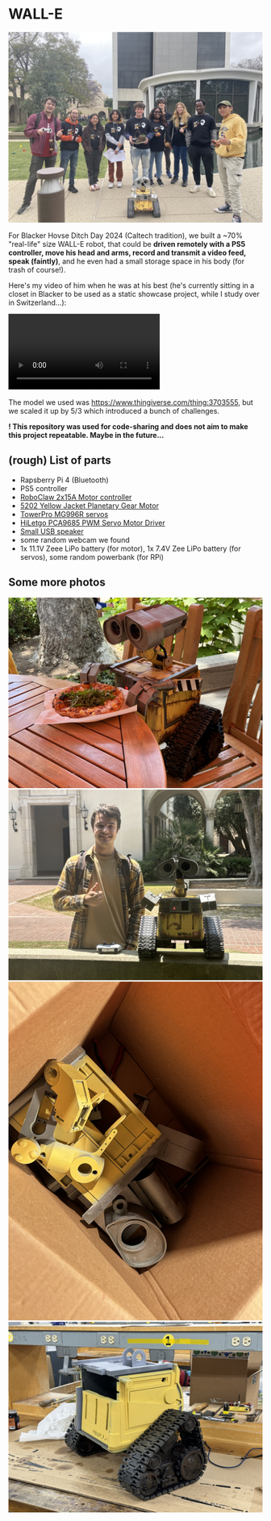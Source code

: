# WALL-E

![](media/photos/IMG_7303.jpg)

For Blacker Hovse Ditch Day 2024 (Caltech tradition), we built a ~70% "real-life" size WALL-E robot, that could be **driven remotely with a PS5 controller, move his head and arms, record and transmit a video feed, speak (faintly)**, and he even had a small storage space in his body (for trash of course!).

Here's my video of him when he was at his best (he's currently sitting in a closet in Blacker to be used as a static showcase project, while I study over in Switzerland...): 

![](media/photos/IMG_7935.MOV)

The model we used was https://www.thingiverse.com/thing:3703555, but we scaled it up by 5/3 which introduced a bunch of challenges. 

**! This repository was used for code-sharing and does not aim to make this project repeatable. Maybe in the future...**

## (rough) List of parts

* Rapsberry Pi 4 (Bluetooth)
* PS5 controller
* [RoboClaw 2x15A Motor controller](https://www.basicmicro.com/RoboClaw-2x15A-Motor-Controller_p_10.html)
* [5202 Yellow Jacket Planetary Gear Motor](https://www.gobilda.com/5202-series-yellow-jacket-planetary-gear-motor-26-9-1-ratio-24mm-length-6mm-d-shaft-223-rpm-36mm-gearbox-3-3-5v-encoder/)
* [TowerPro MG996R servos](https://towerpro.com.tw/product/mg996r/)
* [HiLetgo PCA9685 PWM Servo Motor Driver](http://www.hiletgo.com/ProductDetail/2152091.html)
* [Small USB speaker](https://www.amazon.com/shuley-Computer-Speaker-Portable-Sound-bar/dp/B09S3G99HS/ref=sr_1_1)
* some random webcam we found
* 1x 11.1V Zeee LiPo battery (for motor), 1x 7.4V Zee LiPo battery (for servos), some random powerbank (for RPi)

## Some more photos

![](media/photos/IMG_6938.jpg)
![](media/photos/IMG_6954_s.jpg)
![](media/photos/IMG_6767_s.jpg)
![](media/photos/IMG_6736_s.jpg)